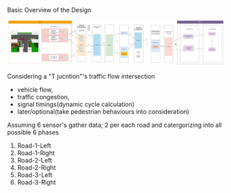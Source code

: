 Basic Overview of the Design



![Project Logo](/diagrams/digital-twin-for-traffic-flow-t-junctiondesign.png)


Considering a "T jucntion"'s traffic flow intersection 
* vehicle flow,
* traffic congestion,
* signal timings(dynamic cycle calculation)
* later/optional(take pedestrian behaviours into consideration)

 Assuming 6 sensor's gather data; 2 per each road and catergorizing into all possible 6 phases 
 1. Road-1-Left
 2. Road-1-Right
 3. Road-2-Left
 4. Road-2-Right
 5. Road-3-Left
 6. Road-3-Right
